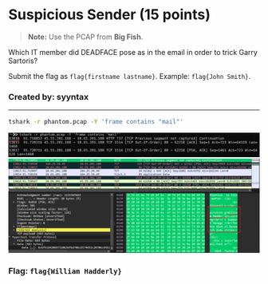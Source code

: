<h1>Suspicious Sender (15 points)</h1>
<blockquote><strong>Note:</strong> Use the PCAP from <b>Big Fish</b>.</blockquote>
<p> Which IT member did DEADFACE pose as in the email in order to trick Garry Sartoris?</p>
<p>Submit the flag as <code>flag{firstname lastname}</code>. Example: <code>flag{John Smith}</code>.</p>
<h3> Created by: <b>syyntax</b></h3>
<hr>

```bash
tshark -r phantom.pcap -Y 'frame contains "mail"'
```
<img src="../imgs/ssend1.png">
<img src="../imgs/ssend2.png">
<h3>Flag: <code>flag{William Hadderly}</code></h3>
